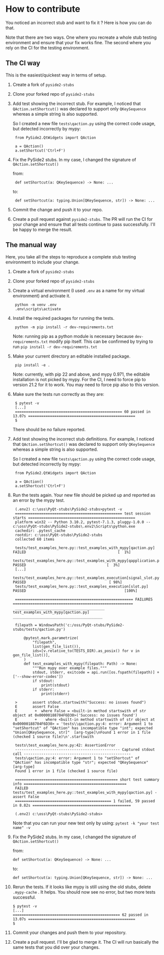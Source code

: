 

How to contribute
=================

You noticed an incorrect stub and want to fix it ? Here is how you can do that.

Note that there are two ways. One where you recreate a whole stub testing environment and ensure that your fix
works fine. The second where you rely on the CI for the testing environment.

The CI way
----------

This is the easiest/quickest way in terms of setup.

1. Create a fork of `pyside2-stubs`


2. Clone your forked repo of `pyside2-stubs`


3. Add test showing the incorrect stub. For example, I noticed that `QAction.setShortcut()` was declared to support
   only `QKeySequence` whereas a simple string is also supported.

   So I created a new file `tests\qaction.py` using the correct code usage, but detected incorrectly by mypy:

        from PySide2.QtWidgets import QAction

        a = QAction()
        a.setShortcut('Ctrl+F')


4. Fix the PySide2 stubs. In my case, I changed the signature of `QAction.setShortcut()`

   from:


        def setShortcut(a: QKeySequence) -> None: ...
   
   to:

        def setShortcut(a: typing.Union[QKeySequence, str]) -> None: ...


5. Commit the change and push it to your repo.


6. Create a pull request against `pyside2-stubs`. The PR will run the CI for your change and ensure that all tests continue
   to pass successfully. I'll be happy to merge the result.




The manual way
--------------

Here, you take all the steps to reproduce a complete stub testing environment to include your change.

1. Create a fork of `pyside2-stubs`

2. Clone your forked repo of `pyside2-stubs`

3. Create a virtual environment (I used `.env` as a name for my virtual environment) and activate it.


        python -m venv .env  
        .env\scripts\activate


4. Install the required packages for running the tests.

        python -m pip install -r dev-requirements.txt

    Note: running pip as a python module is necessary because `dev-requirements.txt` modify pip itself.
          This can be confirmed by trying to run `pip install -r dev-requirements.txt`

5. Make your current directory an editable installed package.


        pip install -e .

   Note: currently, with pip 22 and above, and mypy 0.971, the editable installation is not picked by mypy.
         For the CI, I need to force pip to version 21.2 for it to work. You may need to force pip also to this version.


6. Make sure the tests run correctly as they are:

        $ pytest -v
        [...]
        ================================================= 60 passed in 13.07s =================================================
        $

    There should be no failure reported.

   
7. Add test showing the incorrect stub definitions. For example, I noticed that `QAction.setShortcut()` was declared to support
   only `QKeySequence` whereas a simple string is also supported.

   So I created a new file `tests\qaction.py` using the correct code usage, but detected incorrectly by mypy:

        from PySide2.QtWidgets import QAction

        a = QAction()
        a.setShortcut('Ctrl+F')


8. Run the tests again. Your new file should be picked up and reported as an error by the mypy test.


        (.env2) c:\oss\PyQt-stubs\PySide2-stubs>pytest -v
        ================================================= test session starts =================================================
        platform win32 -- Python 3.10.2, pytest-7.1.3, pluggy-1.0.0 -- c:\oss\PyQt-stubs\PySide2-stubs\.env2\Scripts\python.exe
        cachedir: .pytest_cache
        rootdir: c:\oss\PyQt-stubs\PySide2-stubs
        collected 60 items

        tests/test_examples_here.py::test_examples_with_mypy[qaction.py] FAILED                                          [  1%]
        tests/test_examples_here.py::test_examples_with_mypy[qapplication.py] PASSED                                     [  3%]
        [...]
        tests/test_examples_here.py::test_examples_execution[signal_slot.py] PASSED                                      [ 98%]
        tests/test_examples_here.py::test_examples_execution[slot.py] PASSED                                             [100%]

        ====================================================== FAILURES =======================================================
        _________________________________________ test_examples_with_mypy[qaction.py] _________________________________________

        filepath = WindowsPath('c:/oss/PyQt-stubs/PySide2-stubs/tests/qaction.py')

            @pytest.mark.parametrize(
                "filepath",
                list(gen_file_list()),
                ids=[v.relative_to(TESTS_DIR).as_posix() for v in gen_file_list()],
            )
            def test_examples_with_mypy(filepath: Path) -> None:
                """Run mypy over example files."""
                stdout, stderr, exitcode = api.run([os.fspath(filepath)] + ['--show-error-codes'])
                if stdout:
                    print(stdout)
                if stderr:
                    print(stderr)

        >       assert stdout.startswith("Success: no issues found")
        E       assert False
        E        +  where False = <built-in method startswith of str object at 0x00000188704F6D30>('Success: no issues found')
        E        +    where <built-in method startswith of str object at 0x00000188704F6D30> = 'tests\\qaction.py:4: error: Argument 1 to "setShortcut" of "QAction" has incompatible type "int"; expected "Union[QKeySequence, str]"  [arg-type]\nFound 1 error in 1 file (checked 1 source file)\n'.startswith

        tests\test_examples_here.py:42: AssertionError
        ------------------------------------------------ Captured stdout call -------------------------------------------------
        tests\qaction.py:4: error: Argument 1 to "setShortcut" of "QAction" has incompatible type "str"; expected "QKeySequence"  [arg-type]
        Found 1 error in 1 file (checked 1 source file)

        =============================================== short test summary info ===============================================
        FAILED tests/test_examples_here.py::test_examples_with_mypy[qaction.py] - assert False
        ============================================ 1 failed, 59 passed in 8.82s =============================================

        (.env2) c:\oss\PyQt-stubs\PySide2-stubs>


    Note that you can run your new test only by using: `pytest -k "your test name" -v`


9. Fix the PySide2 stubs. In my case, I changed the signature of `QAction.setShortcut()` 

   from:

       def setShortcut(a: QKeySequence) -> None: ...

   to:

       def setShortcut(a: typing.Union[QKeySequence, str]) -> None: ...


10. Rerun the tests. If it looks like mypy is still using the old stubs, delete `.mypy-cache` . It helps.
   You should now see no error, but two more tests successful.

        $ pytest -v
        [...]
        ================================================= 62 passed in 13.07s =================================================
        $

11. Commit your changes and push them to your repository.

12. Create a pull request. I'll be glad to merge it. The CI will run basically the same tests that you did over your changes.
